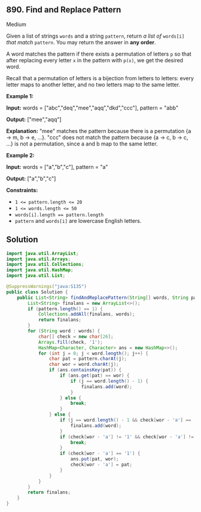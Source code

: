 ## 890\. Find and Replace Pattern

Medium

Given a list of strings `words` and a string `pattern`, return _a list of_ `words[i]` _that match_ `pattern`. You may return the answer in **any order**.

A word matches the pattern if there exists a permutation of letters `p` so that after replacing every letter `x` in the pattern with `p(x)`, we get the desired word.

Recall that a permutation of letters is a bijection from letters to letters: every letter maps to another letter, and no two letters map to the same letter.

**Example 1:**

**Input:** words = ["abc","deq","mee","aqq","dkd","ccc"], pattern = "abb"

**Output:** ["mee","aqq"]

**Explanation:** "mee" matches the pattern because there is a permutation {a -> m, b -> e, ...}. "ccc" does not match the pattern because {a -> c, b -> c, ...} is not a permutation, since a and b map to the same letter.

**Example 2:**

**Input:** words = ["a","b","c"], pattern = "a"

**Output:** ["a","b","c"]

**Constraints:**

*   `1 <= pattern.length <= 20`
*   `1 <= words.length <= 50`
*   `words[i].length == pattern.length`
*   `pattern` and `words[i]` are lowercase English letters.

## Solution

```java
import java.util.ArrayList;
import java.util.Arrays;
import java.util.Collections;
import java.util.HashMap;
import java.util.List;

@SuppressWarnings("java:S135")
public class Solution {
    public List<String> findAndReplacePattern(String[] words, String pattern) {
        List<String> finalans = new ArrayList<>();
        if (pattern.length() == 1) {
            Collections.addAll(finalans, words);
            return finalans;
        }
        for (String word : words) {
            char[] check = new char[26];
            Arrays.fill(check, '1');
            HashMap<Character, Character> ans = new HashMap<>();
            for (int j = 0; j < word.length(); j++) {
                char pat = pattern.charAt(j);
                char wor = word.charAt(j);
                if (ans.containsKey(pat)) {
                    if (ans.get(pat) == wor) {
                        if (j == word.length() - 1) {
                            finalans.add(word);
                        }
                    } else {
                        break;
                    }
                } else {
                    if (j == word.length() - 1 && check[wor - 'a'] == '1') {
                        finalans.add(word);
                    }
                    if (check[wor - 'a'] != '1' && check[wor - 'a'] != pat) {
                        break;
                    }
                    if (check[wor - 'a'] == '1') {
                        ans.put(pat, wor);
                        check[wor - 'a'] = pat;
                    }
                }
            }
        }
        return finalans;
    }
}
```